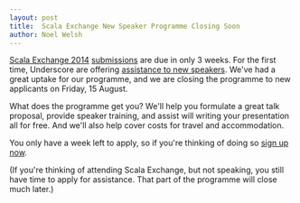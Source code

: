 ```yaml
---
layout: post
title:  Scala Exchange New Speaker Programme Closing Soon
author: Noel Welsh
---
```


[Scala Exchange 2014](https://skillsmatter.com/conferences/1948-scala-exchange-2014) [submissions](https://docs.google.com/a/untyped.com/forms/d/1FfPndvuyR7olRjvgqyn6mWhpnFwqAAYZCyIt-HEr4-4/viewform) are due in only 3 weeks. For the first time, Underscore are offering [assistance to new speakers](http://underscore.io/blog/posts/2014/06/30/underscores-new-speaker-program.html). We've had a great uptake for our programme, and we are closing the programme to new applicants on Friday, 15 August.

What does the programme get you? We'll help you formulate a great talk proposal, provide speaker training, and assist will writing your presentation all for free. And we'll also help cover costs for travel and accommodation.

You only have a week left to apply, so if you're thinking of doing so [sign up now](http://underscore.io/blog/posts/2014/06/30/underscores-new-speaker-program.html).

(If you're thinking of attending Scala Exchange, but not speaking, you still have time to apply for assistance. That part of the programme will close much later.)
